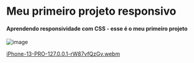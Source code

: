 <h1> Meu primeiro projeto responsivo </h1>
<h4>Aprendendo responsividade com CSS - esse é o meu primeiro projeto</h4>

![image](https://github.com/lidialima/PROJETO_02/assets/14956590/99303bb3-ef19-4a4a-a066-6c2988a2b9b6)<br>

[iPhone-13-PRO-127.0.0.1-rW87vfQzGv.webm](https://github.com/lidialima/PROJETO_02/assets/14956590/df6c32a8-340c-48a7-bfbe-af4e1b34818f)
